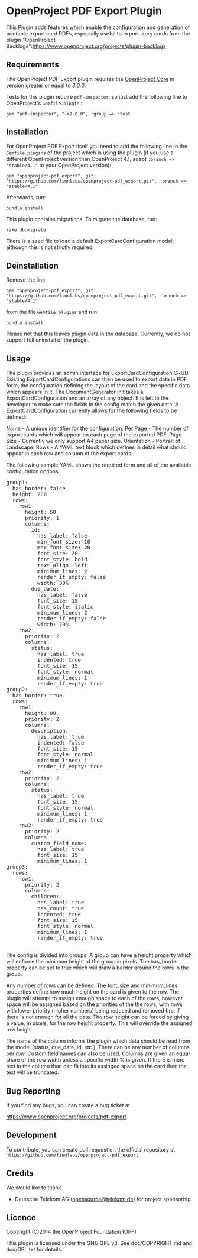 OpenProject PDF Export Plugin
===========================

This Plugin adds features which enable the configuration and generation of printable export card PDFs,
especially useful to export story cards from the plugin "OpenProject Backlogs":https://www.openproject.org/projects/plugin-backlogs


Requirements
------------

The OpenProject PDF Export plugin requires the [OpenProject Core](https://github.com/opf/openproject/) in
version greater or equal to *3.0.0*.

Tests for this plugin require `pdf-inspector`, so just add the following line to
OpenProject's `Gemfile.plugin` :

`gem "pdf-inspector", "~>1.0.0", :group => :test`


Installation
------------

For OpenProject PDF Export itself you need to add the following line to the
`Gemfile.plugins` of the project which is using the plugin (if you use a different OpenProject version than OpenProject 4.1, adapt `:branch => "stable/4.1"` to your OpenProject version):

`gem "openproject-pdf_export", git: "https://github.com/finnlabs/openproject-pdf_export.git", :branch => "stable/4.1"`

Afterwards, run:

`bundle install`

This plugin contains migrations. To migrate the database, run:

`rake db:migrate`

There is a seed file to load a default ExportCardConfiguration model, although this is not strictly required.


Deinstallation
--------------

Remove the line

`gem "openproject-pdf_export", git: "https://github.com/finnlabs/openproject-pdf_export.git", :branch => "stable/4.1"`

from the file `Gemfile.plugins` and run:

`bundle install`

Please not that this leaves plugin data in the database. Currently, we do not
support full uninstall of the plugin.

Usage
------------

The plugin provides an admin interface for ExportCardConfiguration CRUD. Existing ExportCardConfigurations can then be used to export data in PDF form, the configuration defining the layout of the card and the specific data which appears in it. The DocumentGenerator init takes a ExportCardConfiguration and an array of any object. It is left to the developer to make sure the fields in the config match the given data. A ExportCardConfiguration currently allows for the following fields to be defined:

Name - A unique identifier for the configuration.
Per Page - The number of export cards which will appear on each page of the exported PDF.
Page Size - Currently we only support A4 paper size.
Orientation - Portrait of Landscape.
Rows - A YAML text block which defines in detail what should appear in each row and column of the export cards.

The following sample YAML shows the required form and all of the available configuration options:

<pre>
group1:
  has_border: false
  height: 200
  rows:
    row1:
      height: 50
      priority: 1
      columns:
        id:
          has_label: false
          min_font_size: 10
          max_font_size: 20
          font_size: 20
          font_style: bold
          text_align: left
          minimum_lines: 2
          render_if_empty: false
          width: 30%
        due_date:
          has_label: false
          font_size: 15
          font_style: italic
          minimum_lines: 2
          render_if_empty: false
          width: 70%
    row2:
      priority: 2
      columns:
        status:
          has_label: true
          indented: true
          font_size: 15
          font_style: normal
          minimum_lines: 1
          render_if_empty: true
group2:
  has_border: true
  rows:
    row1:
      height: 80
      priority: 2
      columns:
        description:
          has_label: true
          indented: false
          font_size: 15
          font_style: normal
          minimum_lines: 1
          render_if_empty: true
    row2:
      priority: 2
      columns:
        status:
          has_label: true
          font_size: 15
          font_style: normal
          minimum_lines: 1
          render_if_empty: true
    row2:
      priority: 2
      columns:
        custom_field_name:
          has_label: true
          font_size: 15
          minimum_lines: 1
group3:
  rows:
    row1:
      priority: 2
      columns:
        children:
          has_label: true
          has_count: true
          indented: true
          font_size: 15
          font_style: normal
          minimum_lines: 1
          render_if_empty: true

</pre>
The config is divided into groups. A group can have a height property which will enforce the minimum height of the group in pixels. The has_border property can be set to true which will draw a border around the rows in the group.

Any number of rows can be defined. The font_size and minimum_lines properties define how much height on the card is given to the row. The plugin will attempt to assign enough space to each of the rows, however space will be assigned based on the priorities of the the rows, with rows with lower priority (higher numbers) being reduced and removed first if there is not enough for all the data. The row height can be forced by giving a value, in pixels, for the row height property. This will override the assigned row height.

The name of the column informs the plugin which data should be read from the model (status, due_date, id, etc.). There can be any number of columns per row. Custom field names can also be used. Columns are given an equal share of the row width unless a specific width % is given. If there is more text in the column than can fit into its assinged space on the card then the text will be truncated.

Bug Reporting
-------------

If you find any bugs, you can create a bug ticket at

https://www.openproject.org/projects/pdf-export


Development
-----------

To contribute, you can create pull request on the official repository at
`https://github.com/finnlabs/openproject-pdf_export`


Credits
-------

We would like to thank

* Deutsche Telekom AG (opensource@telekom.de) for project sponsorhip

Licence
-------

Copyright (C)2014 the OpenProject Foundation (OPF)<br />

This plugin is licensed under the GNU GPL v3. See doc/COPYRIGHT.md and doc/GPL.txt for details.
